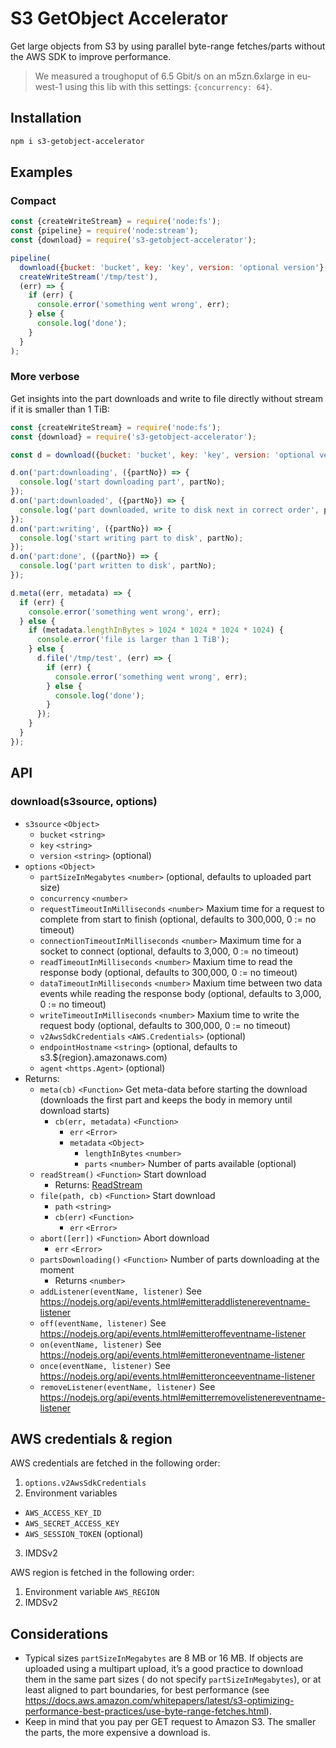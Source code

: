 # S3 GetObject Accelerator

Get large objects from S3 by using parallel byte-range fetches/parts without the AWS SDK to improve performance.

> We measured a troughoput of 6.5 Gbit/s on an m5zn.6xlarge in eu-west-1 using this lib with this settings: `{concurrency: 64}`.

## Installation

```bash
npm i s3-getobject-accelerator
```

## Examples

### Compact

```js
const {createWriteStream} = require('node:fs');
const {pipeline} = require('node:stream');
const {download} = require('s3-getobject-accelerator');

pipeline(
  download({bucket: 'bucket', key: 'key', version: 'optional version'}, {partSizeInMegabytes: 8, concurrency: 4}).readStream(),
  createWriteStream('/tmp/test'),
  (err) => {
    if (err) {
      console.error('something went wrong', err);
    } else {
      console.log('done');
    }
  }
);
```

### More verbose

Get insights into the part downloads and write to file directly without stream if it is smaller than 1 TiB:

```js
const {createWriteStream} = require('node:fs');
const {download} = require('s3-getobject-accelerator');

const d = download({bucket: 'bucket', key: 'key', version: 'optional version'}, {partSizeInMegabytes: 8, concurrency: 4});

d.on('part:downloading', ({partNo}) => {
  console.log('start downloading part', partNo);
});
d.on('part:downloaded', ({partNo}) => {
  console.log('part downloaded, write to disk next in correct order', partNo);
});
d.on('part:writing', ({partNo}) => {
  console.log('start writing part to disk', partNo);
});
d.on('part:done', ({partNo}) => {
  console.log('part written to disk', partNo);
});

d.meta((err, metadata) => {
  if (err) {
    console.error('something went wrong', err);
  } else {
    if (metadata.lengthInBytes > 1024 * 1024 * 1024 * 1024) {
      console.error('file is larger than 1 TiB');
    } else {
      d.file('/tmp/test', (err) => {
        if (err) {
          console.error('something went wrong', err);
        } else {
          console.log('done');
        }
      });
    }
  }
});
```

## API

### download(s3source, options)

* `s3source` `<Object>`
  * `bucket` `<string>`
  * `key` `<string>`
  * `version` `<string>` (optional)
* `options` `<Object>`
  * `partSizeInMegabytes` `<number>` (optional, defaults to uploaded part size)
  * `concurrency` `<number>`
  * `requestTimeoutInMilliseconds` `<number>` Maxium time for a request to complete from start to finish (optional, defaults to 300,000, 0 := no timeout)
  * `connectionTimeoutInMilliseconds` `<number>` Maximum time for a socket to connect (optional, defaults to 3,000, 0 := no timeout)
  * `readTimeoutInMilliseconds` `<number>` Maxium time to read the response body (optional, defaults to 300,000, 0 := no timeout)
  * `dataTimeoutInMilliseconds` `<number>` Maxium time between two data events while reading the response body (optional, defaults to 3,000, 0 := no timeout)
  * `writeTimeoutInMilliseconds` `<number>` Maxium time to write the request body (optional, defaults to 300,000, 0 := no timeout)
  * `v2AwsSdkCredentials` `<AWS.Credentials>` (optional)
  * `endpointHostname` `<string>` (optional, defaults to s3.${region}.amazonaws.com)
  * `agent` `<https.Agent>` (optional)
* Returns:
  * `meta(cb)` `<Function>` Get meta-data before starting the download (downloads the first part and keeps the body in memory until download starts)
    * `cb(err, metadata)` `<Function>`
      * `err` `<Error>`
      * `metadata` `<Object>`
        * `lengthInBytes` `<number>`
        * `parts` `<number>` Number of parts available (optional)
  * `readStream()` `<Function>` Start download
    * Returns: [ReadStream](https://nodejs.org/api/stream.html#class-streamreadable)
  * `file(path, cb)` `<Function>` Start download
    * `path` `<string>`
    * `cb(err)` `<Function>`
      * `err` `<Error>`
  * `abort([err])` `<Function>` Abort download
    * `err` `<Error>`
  * `partsDownloading()` `<Function>` Number of parts downloading at the moment
    * Returns `<number>`
  * `addListener(eventName, listener)` See https://nodejs.org/api/events.html#emitteraddlistenereventname-listener
  * `off(eventName, listener)` See https://nodejs.org/api/events.html#emitteroffeventname-listener
  * `on(eventName, listener)` See https://nodejs.org/api/events.html#emitteroneventname-listener
  * `once(eventName, listener)` See https://nodejs.org/api/events.html#emitteronceeventname-listener
  * `removeListener(eventName, listener)` See https://nodejs.org/api/events.html#emitterremovelistenereventname-listener 

## AWS credentials & region

AWS credentials are fetched in the following order:

1. `options.v2AwsSdkCredentials`
2. Environment variables
  * `AWS_ACCESS_KEY_ID`
  * `AWS_SECRET_ACCESS_KEY`
  * `AWS_SESSION_TOKEN` (optional)
3. IMDSv2

AWS region is fetched in the following order:

1. Environment variable `AWS_REGION`
2. IMDSv2

## Considerations

* Typical sizes `partSizeInMegabytes` are 8 MB or 16 MB. If objects are uploaded using a multipart upload, it’s a good practice to download them in the same part sizes ( do not specify `partSizeInMegabytes`), or at least aligned to part boundaries, for best performance (see https://docs.aws.amazon.com/whitepapers/latest/s3-optimizing-performance-best-practices/use-byte-range-fetches.html).
* Keep in mind that you pay per GET request to Amazon S3. The smaller the parts, the more expensive a download is.
